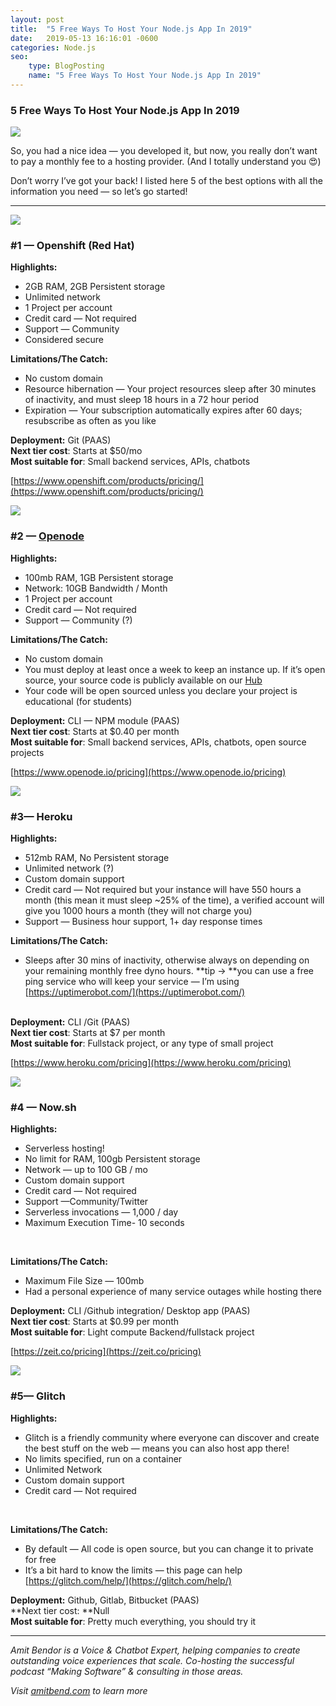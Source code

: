 ```yaml
---
layout: post
title:  "5 Free Ways To Host Your Node.js App In 2019"
date:   2019-05-13 16:16:01 -0600
categories: Node.js
seo:
    type: BlogPosting
    name: "5 Free Ways To Host Your Node.js App In 2019"
---
```


### 5 Free Ways To Host Your Node.js App In 2019

![](https://cdn-images-1.medium.com/max/2560/1*gwAymRiixWTCHfBttd2fzg.png)

So, you had a nice idea — you developed it, but now, you really don’t want to
pay a monthly fee to a hosting provider. (And I totally understand you 😍)

Don’t worry I’ve got your back! I listed here 5 of the best options with all the
information you need — so let’s go started!

*****

![](https://cdn-images-1.medium.com/max/800/1*YxUHXJi_3k_hyBxmsu_HIA.png)

### #1 — Openshift (Red Hat)

**Highlights:**

* 2GB RAM, 2GB Persistent storage
* Unlimited network
* 1 Project per account
* Credit card — Not required
* Support — Community
* Considered secure 

**Limitations/The Catch:**

* No custom domain
* Resource hibernation — Your project resources sleep after 30 minutes of
inactivity, and must sleep 18 hours in a 72 hour period
* Expiration — Your subscription automatically expires after 60 days; resubscribe
as often as you like

**Deployment:** Git (PAAS)<br> **Next tier cost**: Starts at $50/mo<br> **Most
suitable for**: Small backend services, APIs, chatbots 

[https://www.openshift.com/products/pricing/](https://www.openshift.com/products/pricing/)

![](https://cdn-images-1.medium.com/max/800/1*kE9kg6ePfffBvXeCzSVm6g.png)

### #2 — [Openode](https://www.openode.io/pricing) 

**Highlights:**

* 100mb RAM, 1GB Persistent storage
* Network: 10GB Bandwidth / Month
* 1 Project per account
* Credit card — Not required
* Support — Community (?)

**Limitations/The Catch:**

* No custom domain
* You must deploy at least once a week to keep an instance up. If it’s open
source, your source code is publicly available on our
[Hub](https://www.openode.io/hub)
* Your code will be open sourced unless you declare your project is educational
(for students)

**Deployment:** CLI — NPM module (PAAS)<br> **Next tier cost**: Starts at $0.40
per month<br> **Most suitable for**: Small backend services, APIs, chatbots,
open source projects

[https://www.openode.io/pricing](https://www.openode.io/pricing)

![](https://cdn-images-1.medium.com/max/800/1*YXdkLfCaVACGo-w_rx72KA.png)

### #3— Heroku

**Highlights:**

* 512mb RAM, No Persistent storage 
* Unlimited network (?)
* Custom domain support
* Credit card — Not required but your instance will have 550 hours a month (this
mean it must sleep ~25% of the time), a verified account will give you 1000
hours a month (they will not charge you)
* Support — Business hour support, 1+ day response times

**Limitations/The Catch:**

* Sleeps after 30 mins of inactivity, otherwise always on depending on your
remaining monthly free dyno hours. **tip -> **you can use a free ping service
who will keep your service — I’m using
[https://uptimerobot.com/](https://uptimerobot.com/)

<br> **Deployment:** CLI /Git (PAAS)<br> **Next tier cost**: Starts at $7 per
month<br> **Most suitable for**: Fullstack project, or any type of small project

[https://www.heroku.com/pricing](https://www.heroku.com/pricing)

![](https://cdn-images-1.medium.com/max/800/1*31Y6x7fSKfdETiCjAORVbA.png)

### #4 — Now.sh 

**Highlights:**

* Serverless hosting!
* No limit for RAM, 100gb Persistent storage
* Network — up to 100 GB / mo
* Custom domain support
* Credit card — Not required
* Support —Community/Twitter
* Serverless invocations — 1,000 / day
* Maximum Execution Time- 10 seconds

<br> 

**Limitations/The Catch:**

* Maximum File Size —  100mb
* Had a personal experience of many service outages while hosting there

**Deployment:** CLI /Github integration/ Desktop app (PAAS)<br> **Next tier
cost**: Starts at $0.99 per month<br> **Most suitable for**: Light compute
Backend/fullstack project

[https://zeit.co/pricing](https://zeit.co/pricing)

![](https://cdn-images-1.medium.com/max/800/1*crKuSh8BTQdmVaD17hU1cQ.png)

### #5— Glitch

**Highlights:**

* Glitch is a friendly community where everyone can discover and create the best
stuff on the web — means you can also host app there!
* No limits specified, run on a container
* Unlimited Network
* Custom domain support
* Credit card — Not required

<br> 

**Limitations/The Catch:**

* By default —  All code is open source, but you can change it to private for free
* It’s a bit hard to know the limits — this page can help
[https://glitch.com/help/](https://glitch.com/help/)

**Deployment:** Github, Gitlab, Bitbucket (PAAS)<br> **Next tier cost:
**Null<br> **Most suitable for**: Pretty much everything, you should try it

*****

*Amit Bendor is a Voice & Chatbot Expert, helping companies to create
outstanding voice experiences that scale. Co-hosting the successful podcast
“Making Software” & consulting in those areas.*

*Visit *[amitbend.com](https://amitbend.com)* to learn more*
